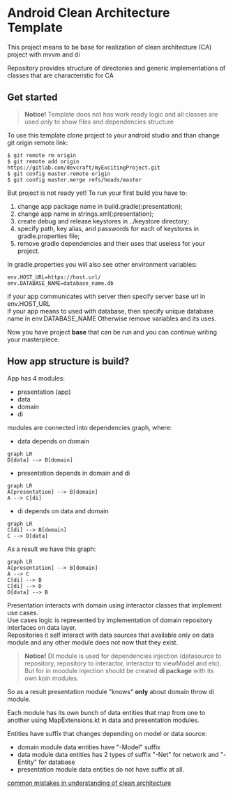 # Android Clean Architecture Template

This project means to be base for realization of clean architecture (CA) project with mvvm and di

Repository provides structure of directories and generic implementations of classes that are characteristic for CA

## Get started

>**Notice!** Template does not has work ready logic and all classes are used _only_ to show files and dependencies structure

To use this template clone project to your android studio and than change git origin remote link:
```
$ git remote rm origin
$ git remote add origin https://gitlab.com/devcraft/myExcitingProject.git
$ git config master.remote origin
$ git config master.merge refs/heads/master
```
But project is not ready yet! 
To run your first build you have to:
1. change app package name in build.gradle(:presentation);  
2. change app name in strings.xml(:presentation);
3. create debug and release keystores in ../keystore directory;
4. specify path, key alias, and passwords for each of keystores in gradle.properties file;
5. remove gradle dependencies and their uses that useless for your project. 

In gradle.properties you will also see other environment variables:
```
env.HOST_URL=https://host.url/  
env.DATABASE_NAME=database_name.db
```
if your app communicates with server then specify server base url in env.HOST_URL<br/>
if your app means to used with database, then specify unique database name in env.DATABASE_NAME
Otherwise remove variables and its uses.

Now you have project **base** that can be run and you can continue writing your masterpiece.

##  How app structure is build?

App has 4 modules:

* presentation (app)
* data
* domain
* di

modules are connected into dependencies graph, where:
  * data depends on domain
   ```mermaid
graph LR
D[data] --> B[domain]
```
  * presentation depends in domain and di
 ```mermaid
graph LR
A[presentation] --> B[domain]
A --> C[di]
```
  * di depends on data and domain
   ```mermaid
graph LR
C[di] --> B[domain]
C --> D[data]
```
As a result we have this graph:
```mermaid
graph LR
A[presentation] --> B[domain]
A --> C
C[di] --> B
C[di] --> D
D[data] --> B
```

Presentation interacts with domain using interactor classes that implement use cases.<br/> 
Use cases logic is represented by implementation of domain repository interfaces on data layer.<br/>
Repositories it self interact with data sources that available only on data module  and any other module does not now that they exist.<br/> 

>**Notice!** DI module is used for dependencies injection (datasource to repository, repository to interactor, interactor to viewModel and etc). But for in moodule injection should be created **di package** with its own koin modules.   

So as a result presentation module "knows" **only**  about domain throw di module.

Each module has its own bunch of data entities that map from one to another using MapExtensions.kt in data and presentation modules.

Entities have suffix that changes depending on model or data source:
 * domain module data entities have "-Model" suffix
 * data module data entities has 2 types of suffix "-Net" for network and "-Entity" for database
 * presentation module data entities do not have suffix at all.             
 
[common mistakes in understanding of clean architecture](https://habr.com/ru/company/mobileup/blog/335382/)

